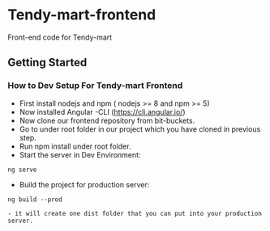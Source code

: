 # Tendy-mart-frontend

Front-end code for Tendy-mart

## Getting Started




### How to Dev Setup For Tendy-mart Frontend 

-	First install nodejs and npm ( nodejs >= 8 and npm >= 5)
-	Now installed Angular -CLI (https://cli.angular.io/)
-	Now clone our frontend repository from bit-buckets.
-	Go to under root folder in our project which you have cloned in previous step.
-	Run npm install under root folder.
-	Start the server in Dev Environment:
  ```
  ng serve
  ```
-	Build the project for production server:
  ```
  ng build --prod
  ```
	- it will create one dist folder that you can put into your production server.
